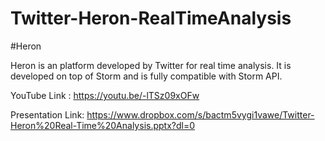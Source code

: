 # Twitter-Heron-RealTimeAnalysis

#Heron

Heron is an platform developed by Twitter for real time analysis. It is developed on top of Storm and is fully compatible with Storm API. 


YouTube Link : https://youtu.be/-lTSz09xOFw

Presentation Link: https://www.dropbox.com/s/bactm5vygi1vawe/Twitter-Heron%20Real-Time%20Analysis.pptx?dl=0
